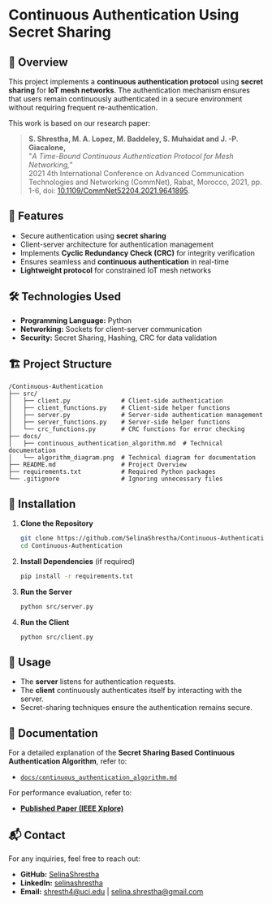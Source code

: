 # Continuous Authentication Using Secret Sharing

## 📌 Overview
This project implements a **continuous authentication protocol** using **secret sharing** for **IoT mesh networks**. The authentication mechanism ensures that users remain continuously authenticated in a secure environment without requiring frequent re-authentication.

This work is based on our research paper:
> **S. Shrestha, M. A. Lopez, M. Baddeley, S. Muhaidat and J. -P. Giacalone,**  
> "*A Time-Bound Continuous Authentication Protocol for Mesh Networking,*"  
> 2021 4th International Conference on Advanced Communication Technologies and Networking (CommNet), Rabat, Morocco, 2021, pp. 1-6, doi: [10.1109/CommNet52204.2021.9641895](https://doi.org/10.1109/CommNet52204.2021.9641895).

## 🚀 Features
- Secure authentication using **secret sharing**
- Client-server architecture for authentication management
- Implements **Cyclic Redundancy Check (CRC)** for integrity verification
- Ensures seamless and **continuous authentication** in real-time
- **Lightweight protocol** for constrained IoT mesh networks

## 🛠️ Technologies Used
- **Programming Language:** Python
- **Networking:** Sockets for client-server communication
- **Security:** Secret Sharing, Hashing, CRC for data validation

## 🏗️ Project Structure
```
/Continuous-Authentication
├── src/
│   ├── client.py              # Client-side authentication
│   ├── client_functions.py    # Client-side helper functions
│   ├── server.py              # Server-side authentication management
│   ├── server_functions.py    # Server-side helper functions
│   └── crc_functions.py       # CRC functions for error checking
├── docs/
│   ├── continuous_authentication_algorithm.md  # Technical documentation
│   └── algorithm_diagram.png  # Technical diagram for documentation
├── README.md                  # Project Overview
├── requirements.txt           # Required Python packages
└── .gitignore                 # Ignoring unnecessary files
```

## 🔧 Installation
1. **Clone the Repository**
   ```bash
   git clone https://github.com/SelinaShrestha/Continuous-Authentication.git
   cd Continuous-Authentication
   ```

2. **Install Dependencies** (if required)
   ```bash
   pip install -r requirements.txt
   ```

3. **Run the Server**
   ```bash
   python src/server.py
   ```

4. **Run the Client**
   ```bash
   python src/client.py
   ```

## 📝 Usage
- The **server** listens for authentication requests.
- The **client** continuously authenticates itself by interacting with the server.
- Secret-sharing techniques ensure the authentication remains secure.

## 📄 Documentation
For a detailed explanation of the **Secret Sharing Based Continuous Authentication Algorithm**, refer to:
- [`docs/continuous_authentication_algorithm.md`](docs/continuous_authentication_algorithm.md)

For performance evaluation, refer to:
- [**Published Paper (IEEE Xplore)**](https://doi.org/10.1109/CommNet52204.2021.9641895)


## 📬 Contact
For any inquiries, feel free to reach out:
- **GitHub:** [SelinaShrestha](https://github.com/SelinaShrestha)
- **LinkedIn:** [selinashrestha](https://www.linkedin.com/in/selinashrestha/)
- **Email:** shresth4@uci.edu | selina.shrestha@gmail.com

